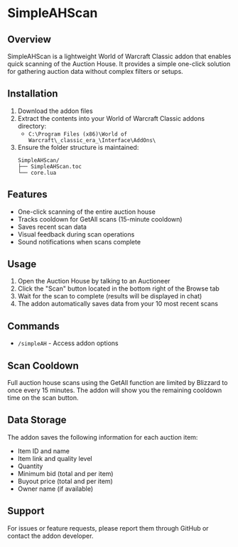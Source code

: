 # SimpleAHScan

## Overview
SimpleAHScan is a lightweight World of Warcraft Classic addon that enables quick scanning of the Auction House. It provides a simple one-click solution for gathering auction data without complex filters or setups.

## Installation
1. Download the addon files
2. Extract the contents into your World of Warcraft Classic addons directory:
   - `C:\Program Files (x86)\World of Warcraft\_classic_era_\Interface\AddOns\`
3. Ensure the folder structure is maintained:
   ```
   SimpleAHScan/
   ├── SimpleAHScan.toc
   └── core.lua
   ```

## Features
- One-click scanning of the entire auction house
- Tracks cooldown for GetAll scans (15-minute cooldown)
- Saves recent scan data
- Visual feedback during scan operations
- Sound notifications when scans complete

## Usage
1. Open the Auction House by talking to an Auctioneer
2. Click the "Scan" button located in the bottom right of the Browse tab
3. Wait for the scan to complete (results will be displayed in chat)
4. The addon automatically saves data from your 10 most recent scans

## Commands
- `/simpleAH` - Access addon options

## Scan Cooldown
Full auction house scans using the GetAll function are limited by Blizzard to once every 15 minutes. The addon will show you the remaining cooldown time on the scan button.

## Data Storage
The addon saves the following information for each auction item:
- Item ID and name
- Item link and quality level
- Quantity
- Minimum bid (total and per item)
- Buyout price (total and per item)
- Owner name (if available)

## Support
For issues or feature requests, please report them through GitHub or contact the addon developer.